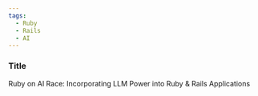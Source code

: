 ```yaml
---
tags:
  - Ruby
  - Rails
  - AI
---
```

### Title
Ruby on AI Race: Incorporating LLM Power into Ruby & Rails Applications

